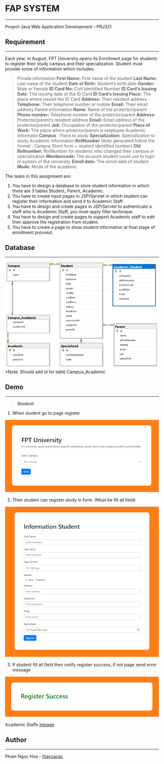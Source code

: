 # FAP SYSTEM
---

Project Java Web Application Development – PRJ321

## **Requirement**
---
Each year, in August, FPT University opens its Enrollment page for students to register their study campus and their specialization. Student must provide some of information which includes:

> Private information
    **First Name:** First name of the student
    **Last Name:** Last name of the student
    **Date of Birth:** Student’s birth date
    **Gender:**	Male or Female
    **ID Card No:** Civil Identified Number
    **ID Card’s** **Issuing Date**: The issuing date of the ID Card
    **ID Card’s Issuing Place:** The place where issued the ID Card
    **Address:** Their resident address
    **Telephone:** Their telephone number or mobile
    **Email:** Their email address
> Parent Information
    **Name**: Name of the protector/parent
    **Phone number:** Telephone number of the protector/parent
    **Address:** Protector/parent’s resident address
    **Email:** Email address of the protector/parent
    **Job:** Occupation of the protector/parent
    **Place of Work:** The place where protector/parent is employee
> Academic Informatio
    **Campus**	: Place to study
    **Specialization:** Specialization to study
> Academic Information
    **RollNumber**	(Auto generated follow the format : Campus Short form + student
                            identified number)
    **Old Rollnumber:**	RollNumber for students who changed their campus or specialization
    **Membercode:** The account student could use to login to system of the university
    **Enroll date:** The enroll date of student
    **Mode:** Mode of the academic

The tasks in this assignment are:
1.	You have to design a database to store student information in which there are 3 tables Student, Parent, Academic.
2.	You have to create input pages in JSP/Servlet in which student can register their information and send it to Academic Staff.
3.	You have to design and create pages in JSP/Servlet to authenticate a staff who is Academic Staff, you must apply filter technique.
4.	You have to design and create pages to support Academic staff to edit then approve the registration from student.
5.	You have to create a page to show student information at final stage of enrollment process\

## **Database**
---
![Image](https://github.com/thaycacac/fap-registration-study/blob/master/DATABASE/diagram.PNG?raw=true)
*Note: Should add id for table Campus_Academic
## **Demo**
---
> **Student**
1. When student go to page register

![Image](https://github.com/thaycacac/fap-registration-study/blob/master/IMAGE/1.PNG?raw=true)

2.   Then student can register study in form. (Must be fill all field)

![Image](https://github.com/thaycacac/fap-registration-study/blob/master/IMAGE/2.PNG?raw=true)

3.    If student fill all field then notify register success, if not page send error message


![Image](https://github.com/thaycacac/fap-registration-study/blob/master/IMAGE/3.PNG?raw=true)

Academic Staffs [ inmage ](https://github.com/thaycacac/fap-registration-study/tree/master/IMAGE)

## **Author**
---
Pham Ngoc Hoa - [thaycacac](https://github.com/thaycacac)